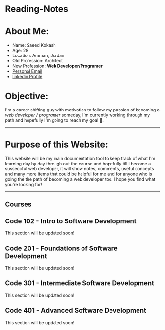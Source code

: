 # Reading-Notes

# **About Me:**
- Name: Saeed Kokash
- Age: 28
- Location: Amman, Jordan
- Old Profession: Architect
- New Profession: **Web Developer/Programer**
- [Personal Email](mailto:saeedkokash@gmail.com)
- [linkedin Profile](www.Linkedin.com/in/saeedkokash)

# **Objective:**
I'm a career shifting guy with motivation to follow my passion of becoming a *web developer / programer* someday, I'm currently working through my path and hopefully I'm going to reach my goal 🤞.

<hr>

# Purpose of this Website:

This website will be my main documentation tool to keep track of what I'm learning day by day through out the course and hopefully till I become a susseccful web developer, it will show notes, comments, useful concepts and many more items that could be helpful for me and for anyone who is going the the path of becoming a web developer too. I hope you find what you're looking for!

<hr>

## **Courses**

## Code 102 - Intro to Software Development

This section will be updated soon!

## Code 201 - Foundations of Software Development

This section will be updated soon!

## Code 301 - Intermediate Software Development

This section will be updated soon!

## Code 401 - Advanced Software Development

This section will be updated soon!
